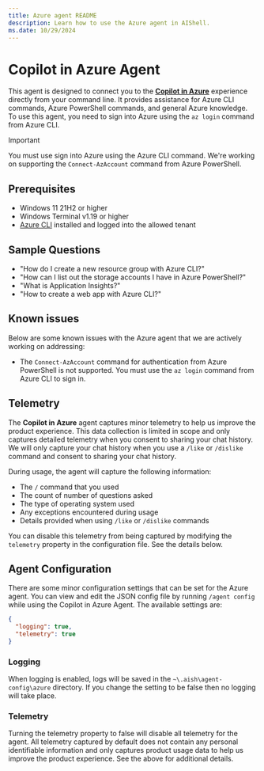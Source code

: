 ```yaml
---
title: Azure agent README
description: Learn how to use the Azure agent in AIShell.
ms.date: 10/29/2024
---
```

# Copilot in Azure Agent

This agent is designed to connect you to the [**Copilot in Azure**][02] experience directly from
your command line. It provides assistance for Azure CLI commands, Azure PowerShell commands, and
general Azure knowledge. To use this agent, you need to sign into Azure using the `az login` command
from Azure CLI.

> [!IMPORTANT]
> You must use sign into Azure using the Azure CLI command. We're working on supporting the
> `Connect-AzAccount` command from Azure PowerShell.

## Prerequisites

- Windows 11 21H2 or higher
- Windows Terminal v1.19  or higher
- [Azure CLI][01] installed and logged into the allowed tenant

## Sample Questions

- "How do I create a new resource group with Azure CLI?"
- "How can I list out the storage accounts I have in Azure PowerShell?"
- "What is Application Insights?"
- "How to create a web app with Azure CLI?"

## Known issues

Below are some known issues with the Azure agent that we are actively working on addressing:

- The `Connect-AzAccount` command for authentication from Azure PowerShell is not supported. You must use the `az login`
  command from Azure CLI to sign in.

## Telemetry

The **Copilot in Azure** agent captures minor telemetry to help us improve the product experience.
This data collection is limited in scope and only captures detailed telemetry when you consent to
sharing your chat history. We will only capture your chat history when you use a `/like` or
`/dislike` command and consent to sharing your chat history.

During usage, the agent will capture the following information:
- The `/` command that you used
- The count of number of questions asked
- The type of operating system used
- Any exceptions encountered during usage
- Details provided when using `/like` or `/dislike` commands

You can disable this telemetry from being captured by modifying the `telemetry` property in the
configuration file. See the details below.

## Agent Configuration

There are some minor configuration settings that can be set for the Azure agent. You can view and
edit the JSON config file by running `/agent config` while using the Copilot in Azure Agent. The
available settings are:

```json
{
  "logging": true,
  "telemetry": true
}
```

### Logging
When logging is enabled, logs will be saved in the `~\.aish\agent-config\azure` directory. If you
change the setting to be false then no logging will take place.

### Telemetry
Turning the telemetry property to false will disable all telemetry for the agent. All telemetry
captured by default does not contain any personal identifiable information and only captures product
usage data to help us improve the product experience. See the above for additional details.

<!-- link references -->
[01]: /cli/azure/install-azure-cli
[02]: https://azure.microsoft.com/products/copilot
